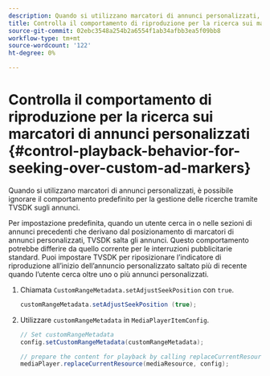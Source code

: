 ```yaml
---
description: Quando si utilizzano marcatori di annunci personalizzati, è possibile ignorare il comportamento predefinito per la gestione delle ricerche tramite TVSDK sugli annunci.
title: Controlla il comportamento di riproduzione per la ricerca sui marcatori di annunci personalizzati
source-git-commit: 02ebc3548a254b2a6554f1ab34afbb3ea5f09bb8
workflow-type: tm+mt
source-wordcount: '122'
ht-degree: 0%

---
```


# Controlla il comportamento di riproduzione per la ricerca sui marcatori di annunci personalizzati {#control-playback-behavior-for-seeking-over-custom-ad-markers}

Quando si utilizzano marcatori di annunci personalizzati, è possibile ignorare il comportamento predefinito per la gestione delle ricerche tramite TVSDK sugli annunci.

Per impostazione predefinita, quando un utente cerca in o nelle sezioni di annunci precedenti che derivano dal posizionamento di marcatori di annunci personalizzati, TVSDK salta gli annunci. Questo comportamento potrebbe differire da quello corrente per le interruzioni pubblicitarie standard. Puoi impostare TVSDK per riposizionare l’indicatore di riproduzione all’inizio dell’annuncio personalizzato saltato più di recente quando l’utente cerca oltre uno o più annunci personalizzati.

1. Chiamata `CustomRangeMetadata.setAdjustSeekPosition` con `true`.

   ```java
   customRangeMetadata.setAdjustSeekPosition (true);
   ```

1. Utilizzare `customRangeMetadata` in `MediaPlayerItemConfig`.

   ```java
   // Set customRangeMetadata 
   config.setCustomRangeMetadata(customRangeMetadata); 
   
   // prepare the content for playback by calling replaceCurrentResource 
   mediaPlayer.replaceCurrentResource(mediaResource, config); 
   ```
